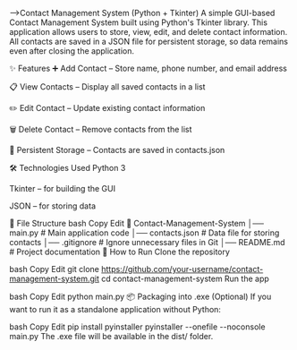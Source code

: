  -->Contact Management System (Python + Tkinter)
A simple GUI-based Contact Management System built using Python's Tkinter library.
This application allows users to store, view, edit, and delete contact information.
All contacts are saved in a JSON file for persistent storage, so data remains even after closing the application.

✨ Features
➕ Add Contact – Store name, phone number, and email address

📋 View Contacts – Display all saved contacts in a list

✏️ Edit Contact – Update existing contact information

🗑️ Delete Contact – Remove contacts from the list

💾 Persistent Storage – Contacts are saved in contacts.json

🛠️ Technologies Used
Python 3

Tkinter – for building the GUI

JSON – for storing data

📂 File Structure
bash
Copy
Edit
📁 Contact-Management-System
│── main.py         # Main application code
│── contacts.json   # Data file for storing contacts
│── .gitignore      # Ignore unnecessary files in Git
│── README.md       # Project documentation
🚀 How to Run
Clone the repository

bash
Copy
Edit
git clone https://github.com/your-username/contact-management-system.git
cd contact-management-system
Run the app

bash
Copy
Edit
python main.py
📦 Packaging into .exe (Optional)
If you want to run it as a standalone application without Python:

bash
Copy
Edit
pip install pyinstaller
pyinstaller --onefile --noconsole main.py
The .exe file will be available in the dist/ folder.